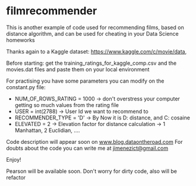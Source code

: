 # filmrecommender
This is another example of code used for recommending films, based on distance algorithm, and can be used for cheating in your Data Science homeworks

Thanks again to a Kaggle dataset: https://www.kaggle.com/c/movie/data, 

Before starting: get the training_ratings_for_kaggle_comp.csv and the movies.dat files and paste them on your local environment

For practising you have some parameters you can modify on the constant.py file:

* NUM_OF_ROWS_RATING = 1000 -> don't overstress your computer getting so much values from the rating file
* USER = int(2788) -> User Id we want to recommend to
* RECOMMENDER_TYPE = 'D' -> By Now it is D: distance, and C: cosaine
* ELEVATED = 2 -> Elevation factor for distance calculation -> 1 Manhattan, 2 Euclidian, ....

Code description will appear soon on www.blog.dataontheroad.com
For doubts about the code you can write me at jimenezict@gmail.com

Enjoy!

Pearson will be available soon. Don't worry for dirty code, also will be refactor
